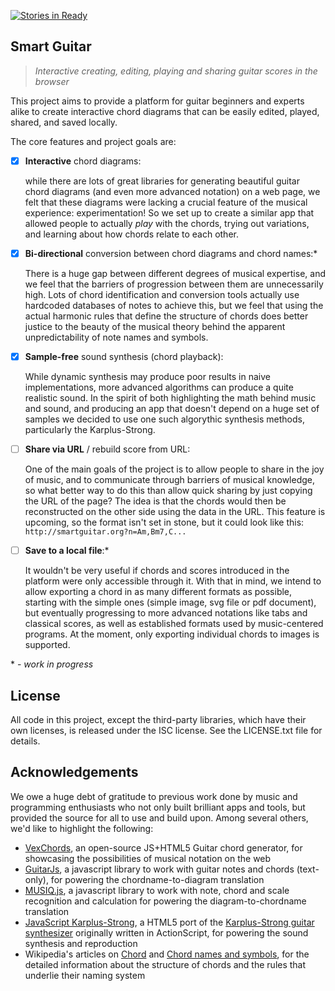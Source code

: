 [![Stories in Ready](https://badge.waffle.io/TeamOfOne/psc16-team33.png?label=ready&title=Ready)](https://waffle.io/TeamOfOne/psc16-team33)
## Smart Guitar

> *Interactive creating, editing, playing and sharing guitar scores in the browser*

This project aims to provide a platform for guitar beginners and experts alike to create interactive chord diagrams that can be easily edited, played, shared, and saved locally.

The core features and project goals are:
- [x] **Interactive** chord diagrams:

    while there are lots of great libraries for generating beautiful guitar chord diagrams
    (and even more advanced notation) on a web page,
    we felt that these diagrams were lacking a crucial feature of the musical experience: experimentation!
    So we set up to create a similar app that allowed people to actually *play* with the chords,
    trying out variations, and learning about how chords relate to each other.

- [x] **Bi-directional** conversion between chord diagrams and chord names:\*

    There is a huge gap between different degrees of musical expertise,
    and we feel that the barriers of progression between them are unnecessarily high.
    Lots of chord identification and conversion tools actually use hardcoded databases of notes to achieve this,
    but we feel that using the actual harmonic rules that define the structure of chords
    does better justice to the beauty of the musical theory
    behind the apparent unpredictability of note names and symbols.

- [x] **Sample-free** sound synthesis (chord playback):

    While dynamic synthesis may produce poor results in naive implementations, 
    more advanced algorithms can produce a quite realistic sound.
    In the spirit of both highlighting the math behind music and sound,
    and producing an app that doesn't depend on a huge set of samples
    we decided to use one such algorythic synthesis methods,
    particularly the Karplus-Strong.

- [ ] **Share via URL** / rebuild score from URL:

    One of the main goals of the project is to allow people to share in the joy of music,
    and to communicate through barriers of musical knowledge,
    so what better way to do this than allow quick sharing by just copying the URL of the page?
    The idea is that the chords would then be reconstructed on the other side using the data in the URL.
    This feature is upcoming, so the format isn't set in stone, but it could look like this:
    `http://smartguitar.org?n=Am,Bm7,C...`

- [ ] **Save to a local file**:\*

    It wouldn't be very useful if chords and scores introduced in the platform were only accessible through it.
    With that in mind, we intend to allow exporting a chord in as many different formats as possible,
    starting with the simple ones (simple image, svg file or pdf document),
    but eventually progressing to more advanced notations like tabs and classical scores,
    as well as established formats used by music-centered programs.
    At the moment, only exporting individual chords to images is supported.
    
\* - *work in progress*

## License

All code in this project, except the third-party libraries, which have their own licenses,
is released under the ISC license. See the LICENSE.txt file for details.

## Acknowledgements

We owe a huge debt of gratitude to previous work done by music and programming enthusiasts
who not only built brilliant apps and tools, but provided the source for all to use and build upon.
Among several others, we'd like to highlight the following:

- [VexChords](http://www.vexflow.com/vexchords/),
  an open-source JS+HTML5 Guitar chord generator,
  for showcasing the possibilities of musical notation on the web
- [GuitarJs](http://naiquevin.github.io/GuitarJs/),
  a javascript library to work with guitar notes and chords (text-only),
  for powering the chordname-to-diagram translation
- [MUSIQ.js](https://github.com/studioludens/musiqjs/),
  a javascript library to work with note, chord and scale recognition and calculation
  for powering the diagram-to-chordname translation
- [JavaScript Karplus-Strong](http://amid.fish/javascript-karplus-strong),
  a HTML5 port of the
  [Karplus-Strong guitar synthesizer](http://lab.andre-michelle.com/karplus-strong-guitar)
  originally written in ActionScript,
  for powering the sound synthesis and reproduction
- Wikipedia's articles on [Chord](https://en.wikipedia.org/wiki/Chord_(music)#Tabular_notation) and
  [Chord names and symbols](https://en.wikipedia.org/wiki/Chord_names_and_symbols_(popular_music)),
  for the detailed information about the structure of chords and the rules that underlie their naming system
